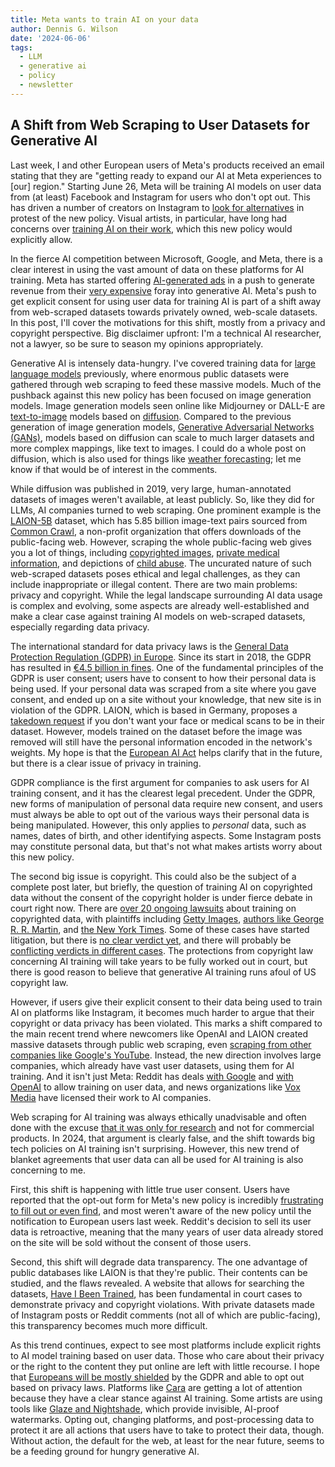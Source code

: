 ```yaml
---
title: Meta wants to train AI on your data
author: Dennis G. Wilson
date: '2024-06-06'
tags:
  - LLM
  - generative ai
  - policy
  - newsletter
---
```


## A Shift from Web Scraping to User Datasets for Generative AI

Last week, I and other European users of Meta's products received an email stating that they are "getting ready to expand our AI at Meta experiences to [our] region." Starting June 26, Meta will be training AI models on user data from (at least) Facebook and Instagram for users who don't opt out. This has driven a number of creators on Instagram to [look for alternatives](https://www.independent.co.uk/tech/cara-art-app-instagram-ai-b2556592.html) in protest of the new policy. Visual artists, in particular, have long had concerns over [training AI on their work](https://kotaku.com/ai-art-dall-e-midjourney-stable-diffusion-copyright-1849388060), which this new policy would explicitly allow.

In the fierce AI competition between Microsoft, Google, and Meta, there is a clear interest in using the vast amount of data on these platforms for AI training. Meta has started offering [AI-generated ads](https://www.reuters.com/technology/meta-expand-ai-image-generation-offerings-ads-2024-05-07/) in a push to generate revenue from their [very expensive](https://www.reuters.com/technology/meta-raises-2024-expenses-forecast-support-ai-development-2024-04-24/) foray into generative AI. Meta's push to get explicit consent for using user data for training AI is part of a shift away from web-scraped datasets towards privately owned, web-scale datasets. In this post, I'll cover the motivations for this shift, mostly from a privacy and copyright perspective. Big disclaimer upfront: I'm a technical AI researcher, not a lawyer, so be sure to season my opinions appropriately.

Generative AI is intensely data-hungry. I've covered training data for [large language models](https://goodcomputer.substack.com/p/an-introduction-to-large-language) previously, where enormous public datasets were gathered through web scraping to feed these massive models. Much of the pushback against this new policy has been focused on image generation models. Image generation models seen online like Midjourney or DALL-E are [text-to-image](http://proceedings.mlr.press/v139/radford21a/radford21a.pdf) models based on [diffusion](https://proceedings.neurips.cc/paper/2020/file/4c5bcfec8584af0d967f1ab10179ca4b-Paper.pdf). Compared to the previous generation of image generation models, [Generative Adversarial Networks (GANs)](https://dl.acm.org/doi/pdf/10.1145/3422622), models based on diffusion can scale to much larger datasets and more complex mappings, like text to images. I could do a whole post on diffusion, which is also used for things like [weather forecasting](https://www.science.org/doi/pdf/10.1126/sciadv.adk4489); let me know if that would be of interest in the comments.

While diffusion was published in 2019, very large, human-annotated datasets of images weren't available, at least publicly. So, like they did for LLMs, AI companies turned to web scraping. One prominent example is the [LAION-5B](https://laion.ai/) dataset, which has 5.85 billion image-text pairs sourced from [Common Crawl](https://commoncrawl.org/), a non-profit organization that offers downloads of the public-facing web. However, scraping the whole public-facing web gives you a lot of things, including [copyrighted images](https://www.theverge.com/2023/12/4/23988403/getty-lawsuit-stability-ai-copyright-infringement), [private medical information](https://arstechnica.com/information-technology/2022/09/artist-finds-private-medical-record-photos-in-popular-ai-training-data-set/), and depictions of [child abuse](https://cyber.fsi.stanford.edu/io/news/investigation-finds-ai-image-generation-models-trained-child-abuse). The uncurated nature of such web-scraped datasets poses ethical and legal challenges, as they can include inappropriate or illegal content. There are two main problems: privacy and copyright. While the legal landscape surrounding AI data usage is complex and evolving, some aspects are already well-established and make a clear case against training AI models on web-scraped datasets, especially regarding data privacy.

The international standard for data privacy laws is the [General Data Protection Regulation (GDPR) in Europe](https://gdpr.eu/). Since its start in 2018, the GDPR has resulted in [€4.5 billion in fines](https://www.enforcementtracker.com/?insights). One of the fundamental principles of the GDPR is user consent; users have to consent to how their personal data is being used. If your personal data was scraped from a site where you gave consent, and ended up on a site without your knowledge, that new site is in violation of the GDPR. LAION, which is based in Germany, proposes a [takedown request](https://laion.ai/privacy-policy/) if you don't want your face or medical scans to be in their dataset. However, models trained on the dataset before the image was removed will still have the personal information encoded in the network's weights. My hope is that the [European AI Act](https://goodcomputer.substack.com/p/european-union-ai-act) helps clarify that in the future, but there is a clear issue of privacy in training.

GDPR compliance is the first argument for companies to ask users for AI training consent, and it has the clearest legal precedent. Under the GDPR, new forms of manipulation of personal data require new consent, and users must always be able to opt out of the various ways their personal data is being manipulated. However, this only applies to *personal* data, such as names, dates of birth, and other identifying aspects. Some Instagram posts may constitute personal data, but that's not what makes artists worry about this new policy.

The second big issue is copyright. This could also be the subject of a complete post later, but briefly, the question of training AI on copyrighted data without the consent of the copyright holder is under fierce debate in court right now. There are [over 20 ongoing lawsuits](https://web.archive.org/web/20240407000139/https://www.thefashionlaw.com/from-chatgpt-to-deepfake-creating-apps-a-running-list-of-key-ai-lawsuits/) about training on copyrighted data, with plaintiffs including [Getty Images](https://www.theverge.com/2023/12/4/23988403/getty-lawsuit-stability-ai-copyright-infringement), [authors like George R. R. Martin](https://www.classaction.org/media/authors-guild-et-al-v-openai-inc-et-al.pdf), and [the New York Times](https://www.nytimes.com/2023/12/27/business/media/new-york-times-open-ai-microsoft-lawsuit.html). Some of these cases have started litigation, but there is [no clear verdict yet](https://www.loeb.com/en/insights/publications/2023/11/andersen-v-stability-ai-ltd), and there will probably be [conflicting verdicts in different cases](https://www.reuters.com/legal/legalindustry/judge-denies-plaintiffs-effort-intervene-new-york-copyright-actions-against-2024-04-17/). The protections from copyright law concerning AI training will take years to be fully worked out in court, but there is good reason to believe that generative AI training runs afoul of US copyright law.

However, if users give their explicit consent to their data being used to train AI on platforms like Instagram, it becomes much harder to argue that their copyright or data privacy has been violated. This marks a shift compared to the main recent trend where newcomers like OpenAI and LAION created massive datasets through public web scraping, even [scraping from other companies like Google's YouTube](https://www.theverge.com/2024/4/6/24122915/openai-youtube-transcripts-gpt-4-training-data-google). Instead, the new direction involves large companies, which already have vast user datasets, using them for AI training. And it isn't just Meta: Reddit has deals [with Google](https://www.reuters.com/technology/reddit-ai-content-licensing-deal-with-google-sources-say-2024-02-22/) and [with OpenAI](https://openai.com/index/openai-and-reddit-partnership/) to allow training on user data, and news organizations like [Vox Media](https://www.axios.com/2024/05/29/atlantic-vox-media-openai-licensing-deal) have licensed their work to AI companies.

Web scraping for AI training was always ethically unadvisable and often done with the excuse [that it was only for research](https://openreview.net/forum?id=M3Y74vmsMcY) and not for commercial products. In 2024, that argument is clearly false, and the shift towards big tech policies on AI training isn't surprising. However, this new trend of blanket agreements that user data can all be used for AI training is also concerning to me.

First, this shift is happening with little true user consent. Users have reported that the opt-out form for Meta's new policy is incredibly [frustrating to fill out or even find](https://www.fastcompany.com/91132854/instagram-training-ai-on-your-data-its-nearly-impossible-to-opt-out), and most weren't aware of the new policy until the notification to European users last week. Reddit's decision to sell its user data is retroactive, meaning that the many years of user data already stored on the site will be sold without the consent of those users.

Second, this shift will degrade data transparency. The one advantage of public databases like LAION is that they're public. Their contents can be studied, and the flaws revealed. A website that allows for searching the datasets, [Have I Been Trained](https://haveibeentrained.com/), has been fundamental in court cases to demonstrate privacy and copyright violations. With private datasets made of Instagram posts or Reddit comments (not all of which are public-facing), this transparency becomes much more difficult.

As this trend continues, expect to see most platforms include explicit rights to AI model training based on user data. Those who care about their privacy or the right to the content they put online are left with little recourse. I hope that [Europeans will be mostly shielded](https://www.edps.europa.eu/system/files/2024-06/24-06-03_genai_orientations_en.pdf) by the GDPR and able to opt out based on privacy laws. Platforms like [Cara](https://cara.app/) are getting a lot of attention because they have a clear stance against AI training. Some artists are using tools like [Glaze and Nightshade](https://glaze.cs.uchicago.edu/), which provide invisible, AI-proof watermarks. Opting out, changing platforms, and post-processing data to protect it are all actions that users have to take to protect their data, though. Without action, the default for the web, at least for the near future, seems to be a feeding ground for hungry generative AI.
